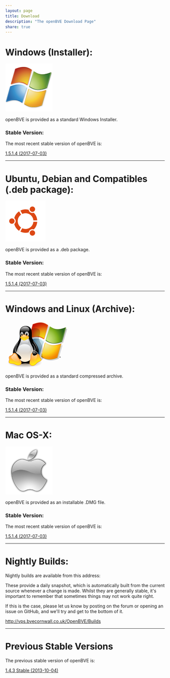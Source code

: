 ```yaml
---
layout: page
title: Download
description: "The openBVE Download Page"
share: true
---
```


# Windows (Installer):

<img src="/images/windows.png" alt="Windows Icon">

openBVE is provided as a standard Windows Installer.

### Stable Version:

The most recent stable version of openBVE is:

<a href="http://vps.bvecornwall.co.uk/OpenBVE/Stable/openBVE-1.5.1.4-setup.exe" class="btn btn-info">1.5.1.4 (2017-07-03)</a>

---

# Ubuntu, Debian and Compatibles (.deb package):
<img src="/images/ubuntu.png" alt="Ubuntu Icon">

openBVE is provided as a .deb package.

### Stable Version:

The most recent stable version of openBVE is:

<a href="http://vps.bvecornwall.co.uk/OpenBVE/Stable/openBVE-1.5.1.4.deb" class="btn btn-info">1.5.1.4 (2017-07-03)</a>

---

# Windows and Linux (Archive):
<img src="/images/windows-linux.png" alt="Windows and Linux Icon">

openBVE is provided as a standard compressed archive.

### Stable Version:

The most recent stable version of openBVE is:

<a href="http://vps.bvecornwall.co.uk/OpenBVE/Stable/openBVE-1.5.1.4.zip" class="btn btn-info">1.5.1.4 (2017-07-03)</a>

---

# Mac OS-X:

<img src="/images/apple.png" alt="Apple Icon">

openBVE is provided as an installable .DMG file.

### Stable Version:

The most recent stable version of openBVE is:

<a href="http://vps.bvecornwall.co.uk/OpenBVE/Stable/openBVE-1.5.1.4.dmg" class="btn btn-info">1.5.1.4 (2017-07-03)</a>

---

# Nightly Builds:

Nightly builds are available from this address:

These provide a daily snapshot, which is automatically built from the current source whenever a change is made.
Whilst they are generally stable, it's important to remember that sometimes things may not work quite right. 

If this is the case, please let us know by posting on the forum or opening an issue on GitHub, and we'll try and get to the bottom of it.

<http://vps.bvecornwall.co.uk/OpenBVE/Builds>

---

# Previous Stable Versions

The previous stable version of openBVE is:

<a href="http://vps.bvecornwall.co.uk/OpenBVE/Stable/openBVE_1.4.3.0.7z" class="btn btn-info">1.4.3 Stable (2013-10-04)</a>